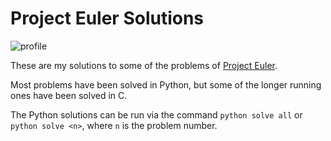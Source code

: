 # Project Euler Solutions

![profile](https://projecteuler.net/profile/nielrenned.png)

These are my solutions to some of the problems of [Project Euler](https://www.projecteuler.net).

Most problems have been solved in Python, but some of the longer running ones have been solved in C.

The Python solutions can be run via the command `python solve all` or `python solve <n>`, where `n` is the problem number.
